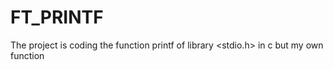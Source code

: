 # FT_PRINTF

 The project is coding the function printf of library <stdio.h> in c but my own function 
